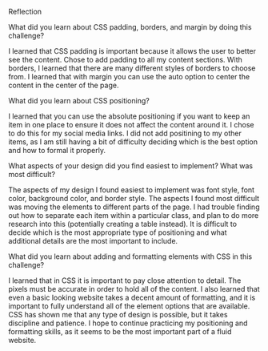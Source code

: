 Reflection

What did you learn about CSS padding, borders, and margin by doing this challenge?

I learned that CSS padding is important because it allows the user to better see the content. Chose to add padding to all my content sections.  With borders, I learned that there are many different styles of borders to choose from. I learned that with margin you can use the auto option to center the content in the center of the page.

What did you learn about CSS positioning?

I learned that you can use the absolute positioning if you want to keep an item in one place to ensure it does not affect the content around it. I chose to do this for my social media links. I did not add positining to my other items, as I am still having a bit of difficulty deciding which is the best option and how to formal it properly.

What aspects of your design did you find easiest to implement? What was most difficult?

The aspects of my design I found easiest to implement was font style, font color, background color, and border style. The aspects I found most difficult was moving the elements to different parts of the page. I had trouble finding out how to separate each item within a particular class, and plan to do more research into this (potentially creating a table instead). It is difficult to decide which is the most appropriate type of positioning and what additional details are the most important to include.

What did you learn about adding and formatting elements with CSS in this challenge?

I learned that in CSS it is important to pay close attention to detail. The pixels must be accurate in order to hold all of the content. I also learned that even a basic looking website takes a decent amount of formatting, and it is important to fully understand all of the element options that are available. CSS has shown me that any type of design is possible, but it takes discipline and patience. I hope to continue practicing my positioning and formatting skills, as it seems to be the most important part of a fluid website.
